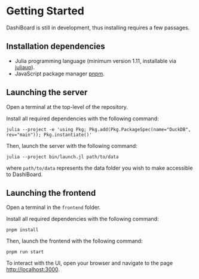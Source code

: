 # Getting Started

DashiBoard is still in development, thus installing requires a few passages.

## Installation dependencies

- Julia programming language (minimum version 1.11, installable via [juliaup](https://github.com/JuliaLang/juliaup)).
- JavaScript package manager [pnpm](https://pnpm.io/).

## Launching the server

Open a terminal at the top-level of the repository.

Install all required dependencies with the following command:

```
julia --project -e 'using Pkg; Pkg.add(Pkg.PackageSpec(name="DuckDB", rev="main")); Pkg.instantiate()'
```

Then, launch the server with the following command:

```
julia --project bin/launch.jl path/to/data
```

where `path/to/data` represents the data folder you wish to make accessible
to DashiBoard.

## Launching the frontend

Open a terminal in the `frontend` folder.

Install all required dependencies with the following command:

```
pnpm install
```

Then, launch the frontend with the following command:

```
pnpm run start
```

To interact with the UI, open your browser and navigate to the page [http://localhost:3000](http://localhost:3000).
